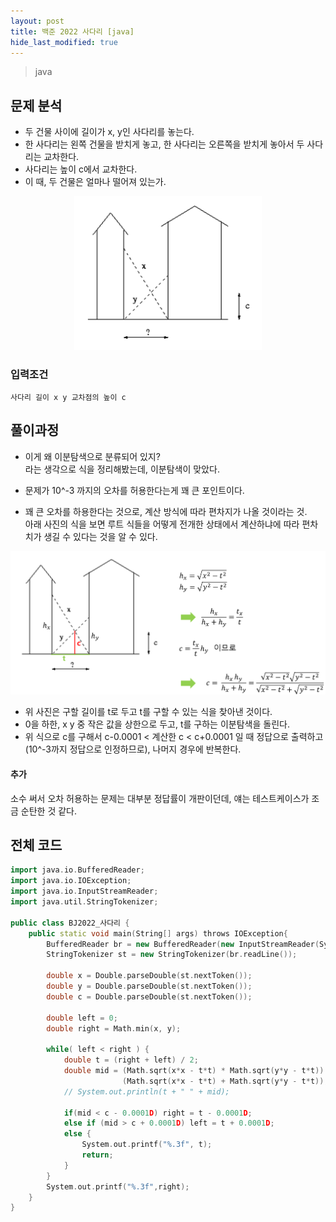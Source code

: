 ```yaml
---
layout: post
title: 백준 2022 사다리 [java]
hide_last_modified: true
---
```


> java



## 문제 분석

- 두 건물 사이에 길이가 x, y인 사다리를 놓는다.
- 한 사다리는 왼쪽 건물을 받치게 놓고, 한 사다리는 오른쪽을 받치게 놓아서 두 사다리는 교차한다.
- 사다리는 높이 c에서 교차한다.
- 이 때, 두 건물은 얼마나 떨어져 있는가.

<center>
<img src="https://github.com/Hangeol-Chang/Hangeol-chang.github.io/blob/main/assets/img/develop/solving/BJ2022.png?raw=true" width="300">
</center>



### 입력조건

```
사다리 길이 x y 교차점의 높이 c
```



## 풀이과정

- 이게 왜 이분탐색으로 분류되어 있지?<br>라는 생각으로 식을 정리해봤는데, 이분탐색이 맞았다.



- 문제가 10^-3 까지의 오차를 허용한다는게 꽤 큰 포인트이다.
- 꽤 큰 오차를 하용한다는 것으로, 계산 방식에 따라 편차지가 나올 것이라는 것.<br>아래 사진의 식을 보면 루트 식들을 어떻게 전개한 상태에서 계산하냐에 따라 편차치가 생길 수 있다는 것을 알 수 있다.

<center>
<img src="https://github.com/Hangeol-Chang/Hangeol-chang.github.io/blob/main/assets/img/develop/solving/BJ2022_2.png?raw=true" width="700">
</center>

- 위 사진은 구할 길이를 t로 두고 t를 구할 수 있는 식을 찾아낸 것이다.
- 0을 하한, x y 중 작은 값을 상한으로 두고, t를 구하는 이분탐색을 돌린다.
- 위 식으로 c를 구해서 c-0.0001 < 계산한 c < c+0.0001 일 때 정답으로 출력하고(10^-3까지 정답으로 인정하므로), 나머지 경우에 반복한다.



#### 추가

소수 써서 오차 허용하는 문제는 대부분 정답률이 개판이던데, 얘는 테스트케이스가 조금 순탄한 것 같다.



## 전체 코드

```c++
import java.io.BufferedReader;
import java.io.IOException;
import java.io.InputStreamReader;
import java.util.StringTokenizer;

public class BJ2022_사다리 {
    public static void main(String[] args) throws IOException{
        BufferedReader br = new BufferedReader(new InputStreamReader(System.in));
        StringTokenizer st = new StringTokenizer(br.readLine());
        
        double x = Double.parseDouble(st.nextToken());
        double y = Double.parseDouble(st.nextToken());
        double c = Double.parseDouble(st.nextToken());

        double left = 0;
        double right = Math.min(x, y);
        
        while( left < right ) {
            double t = (right + left) / 2;
            double mid = (Math.sqrt(x*x - t*t) * Math.sqrt(y*y - t*t)) / 
                         (Math.sqrt(x*x - t*t) + Math.sqrt(y*y - t*t));
            // System.out.println(t + " " + mid);

            if(mid < c - 0.0001D) right = t - 0.0001D;
            else if (mid > c + 0.0001D) left = t + 0.0001D;
            else {
                System.out.printf("%.3f", t);
                return;
            }
        }
        System.out.printf("%.3f",right);
    }
}
```

